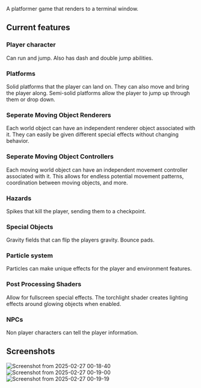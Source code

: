 A platformer game that renders to a terminal window.
## Current features
### Player character
Can run and jump.
Also has dash and double jump abilities.
### Platforms
Solid platforms that the player can land on. They can also move and bring the player along.
Semi-solid platforms allow the player to jump up through them or drop down.
### Seperate Moving Object Renderers
Each world object can have an independent renderer object associated with it. They can easily be given different special effects without changing behavior.
### Seperate Moving Object Controllers
Each moving world object can have an independent movement controller associated with it. This allows for endless potential movement patterns, coordination between moving objects, and more.
### Hazards
Spikes that kill the player, sending them to a checkpoint.
### Special Objects
Gravity fields that can flip the players gravity.
Bounce pads.
### Particle system
Particles can make unique effects for the player and environment features.
### Post Processing Shaders
Allow for fullscreen special effects.
The torchlight shader creates lighting effects around glowing objects when enabled.
### NPCs
Non player characters can tell the player information.
## Screenshots
![Screenshot from 2025-02-27 00-18-40](https://github.com/user-attachments/assets/1e909878-02de-4745-8da5-5eee576fc6eb)
![Screenshot from 2025-02-27 00-19-00](https://github.com/user-attachments/assets/409c6a4f-9b44-4fc9-8f07-722831bb81f5)
![Screenshot from 2025-02-27 00-19-19](https://github.com/user-attachments/assets/7e59963d-4f2d-4786-bc80-64a80600416d)

